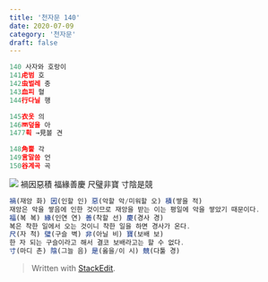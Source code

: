 ```yaml
---
title: '천자문 140'
date: 2020-07-09
category: '천자문'
draft: false
---
```

<?xml version="1.0" encoding="UTF-8"?>


```js
140 사자와 호랑이
141虍범 호
142虫벌레 충
143血피 혈
144行다닐 행

145衣옷 의
146襾덮을 아
1477획 →見볼 견

148角뿔 각
149言말씀 언
150谷계곡 곡
```
![](https://i.ibb.co/ygY0w84/2020-07-09-11-29-49.png)
禍因惡積  福緣善慶
尺璧非寶  寸陰是競
```js
禍(재앙 화) 因(인할 인) 惡(악할 악/미워할 오) 積(쌓을 적)
재앙은 악을 쌓음에 인한 것이므로 재앙을 받는 이는 평일에 악을 쌓았기 때문이다.
福(복 복) 緣(인연 연) 善(착할 선) 慶(경사 경)
복은 착한 일에서 오는 것이니 착한 일을 하면 경사가 온다.
尺(자 척) 璧(구슬 벽) 非(아닐 비) 寶(보배 보)
한 자 되는 구슬이라고 해서 결코 보배라고는 할 수 없다.
寸(마디 촌) 陰(그늘 음) 是(옳을/이 시) 競(다툴 경)
```
> Written with [StackEdit](https://stackedit.io/).
<!--stackedit_data:
eyJoaXN0b3J5IjpbLTE3MTczODYzNzYsLTIwNzE3NDIwNTAsNT
k0NDk0ODQ5XX0=
-->